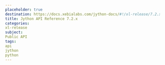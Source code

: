 ```yaml
---
placeholder: true
destination: https://docs.xebialabs.com/jython-docs/#!/xl-release/7.2.x/
title: Jython API Reference 7.2.x
categories:
xl-release
subject:
Public API
tags:
api
jython
python
---
```

